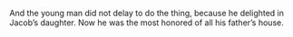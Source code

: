 And the young man did not delay to do the thing, because he delighted in Jacob’s daughter. Now he was the most honored of all his father’s house.
